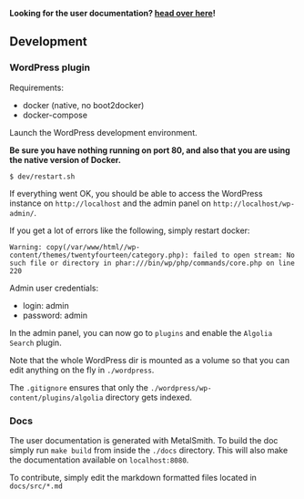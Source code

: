 
**Looking for the user documentation? [head over here](https://community.algolia.com/wordpress)!**

## Development

### WordPress plugin

Requirements:
- docker (native, no boot2docker)
- docker-compose

Launch the WordPress development environment.

**Be sure you have nothing running on port 80, and also that you are using the native version of Docker.**

```
$ dev/restart.sh
```

If everything went OK, you should be able to access the WordPress instance on `http://localhost` and the admin panel on `http://localhost/wp-admin/`.

If you get a lot of errors like the following, simply restart docker:
```
Warning: copy(/var/www/html//wp-content/themes/twentyfourteen/category.php): failed to open stream: No such file or directory in phar:///bin/wp/php/commands/core.php on line 220
```

Admin user credentials:
- login: admin
- password: admin


In the admin panel, you can now go to `plugins` and enable the `Algolia Search` plugin.

Note that the whole WordPress dir is mounted as a volume so that you can edit anything on the fly in `./wordpress`.

The `.gitignore` ensures that only the `./wordpress/wp-content/plugins/algolia` directory gets indexed.

### Docs

The user documentation is generated with MetalSmith. To build the doc simply run `make build` from inside the `./docs` directory.
This will also make the documentation available on `localhost:8080`.

To contribute, simply edit the markdown formatted files located in `docs/src/*.md`
